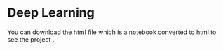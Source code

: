 # Deep Learning
You can download the html file which is a notebook converted to html to see the project .
